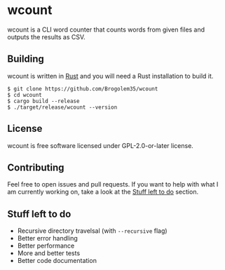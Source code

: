 # wcount

wcount is a CLI word counter that counts words from given files and outputs the results as CSV.

## Building

wcount is written in [Rust](https://www.rust-lang.org/) and you will need a Rust installation to build it.
```
$ git clone https://github.com/Brogolem35/wcount
$ cd wcount
$ cargo build --release
$ ./target/release/wcount --version
```

## License

wcount is free software licensed under GPL-2.0-or-later license.

## Contributing

Feel free to open issues and pull requests. If you want to help with what I am currently working on, take a look at the [Stuff left to do](#stuff-left-to-do) section.

## Stuff left to do

- Recursive directory travelsal (with `--recursive` flag)
- Better error handling
- Better performance
- More and better tests
- Better code documentation